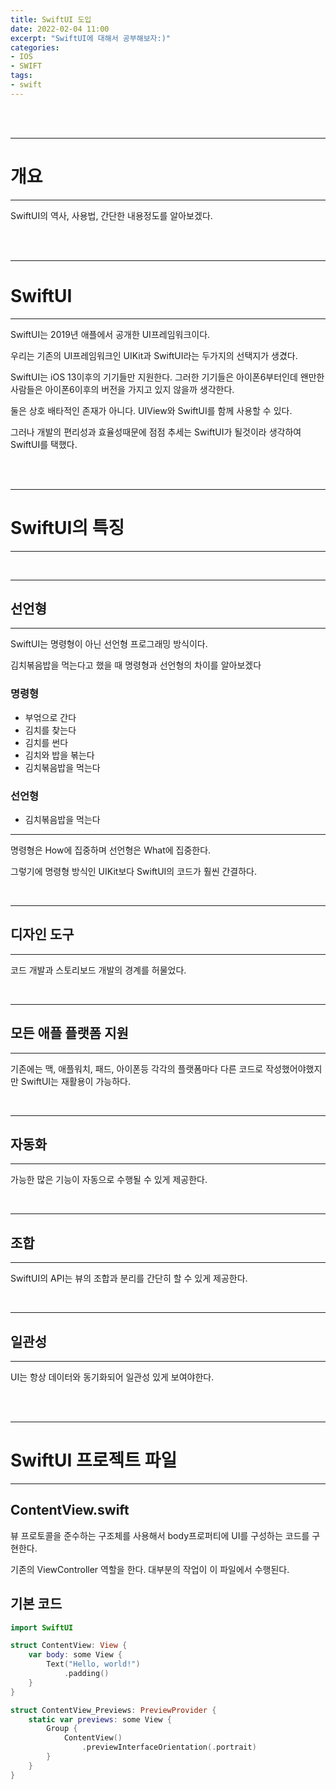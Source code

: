 ```yaml
---
title: SwiftUI 도입
date: 2022-02-04 11:00
excerpt: "SwiftUI에 대해서 공부해보자:)"
categories:
- IOS
- SWIFT
tags:
- swift
---
```



<br />
<br />

---

# 개요

---

SwiftUI의 역사, 사용법, 간단한 내용정도를 알아보겠다.


<br />
<br />

---

# SwiftUI

---

SwiftUI는 2019년 애플에서 공개한 UI프레임워크이다.

우리는 기존의 UI프레임워크인 UIKit과 SwiftUI라는 두가지의 선택지가 생겼다. 

SwiftUI는 iOS 13이후의 기기들만 지원한다. 그러한 기기들은 아이폰6부터인데 왠만한 사람들은 아이폰6이후의 버전을 가지고 있지 않을까 생각한다.

둘은 상호 배타적인 존재가 아니다. UIView와 SwiftUI를 함께 사용할 수 있다.

그러나 개발의 편리성과 효율성때문에 점점 추세는 SwiftUI가 될것이라 생각하여 SwiftUI를 택했다.


<br />
<br />

---

# SwiftUI의 특징

---

<br />

---

## 선언형

---

SwiftUI는 명령형이 아닌 선언형 프로그래밍 방식이다.

김치볶음밥을 먹는다고 했을 때 명령형과 선언형의 차이를 알아보겠다

### 명령형

* 부얶으로 간다
* 김치를 찾는다
* 김치를 썬다
* 김치와 밥을 볶는다
* 김치볶음밥을 먹는다

### 선언형

* 김치볶음밥을 먹는다

---

명령형은 How에 집중하며 선언형은 What에 집중한다.

그렇기에 명령형 방식인 UIKit보다 SwiftUI의 코드가 훨씬 간결하다.

<br />

---

## 디자인 도구

---

코드 개발과 스토리보드 개발의 경계를 허물었다.

<br />

---

## 모든 애플 플랫폼 지원

---

기존에는 맥, 애플워치, 패드, 아이폰등 각각의 플랫폼마다 다른 코드로 작성했어야했지만 SwiftUI는 재활용이 가능하다.


<br />

---

## 자동화

---

가능한 많은 기능이 자동으로 수행될 수 있게 제공한다.

<br />

---

## 조합

---

SwiftUI의 API는 뷰의 조합과 분리를 간단히 할 수 있게 제공한다.


<br />

---

## 일관성

---

UI는 항상 데이터와 동기화되어 일관성 있게 보여야한다.

<br />
<br />

---

# SwiftUI 프로젝트 파일

---

## ContentView.swift

뷰 프로토콜을 준수하는 구조체를 사용해서 body프로퍼티에 UI를 구성하는 코드를 구현한다. 

기존의 ViewController 역할을 한다. 대부분의 작업이 이 파일에서 수행된다.


## 기본 코드

```swift
import SwiftUI

struct ContentView: View {
    var body: some View {
        Text("Hello, world!")
            .padding()
    }
}

struct ContentView_Previews: PreviewProvider {
    static var previews: some View {
        Group {
            ContentView()
                .previewInterfaceOrientation(.portrait)
        }
    }
}
```
